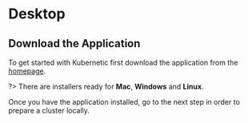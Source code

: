# Desktop

## Download the Application

To get started with Kubernetic first download the application from the [homepage](https://kubernetic.com).

?> There are installers ready for **Mac**, **Windows** and **Linux**.

Once you have the application installed, go to the next step in order to prepare a cluster locally.

